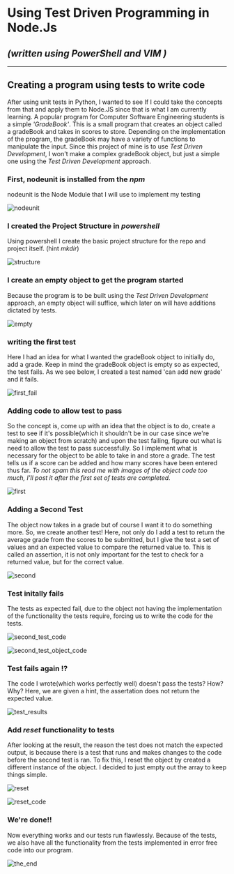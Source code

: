 
# Using Test Driven Programming in Node.Js
*(written using **PowerShell** and **VIM** )*
---
---

## Creating a program using tests to write code
After using unit tests in Python, I wanted to see If I could take the concepts from that and apply them to Node.JS since that is what I am currently learning.
A popular program for Computer Software Engineering students is a simple *'GradeBook'*. This is a small program that creates an object called a gradeBook and takes in scores to store. Depending on the implementation of the program, the gradeBook may have a variety of functions to manipulate the input. 
Since this project of mine is to use *Test Driven Development*, I won't make a complex gradeBook object, but just a simple one using the *Test Driven Development* approach.

### First, **nodeunit** is installed from the *npm* 
nodeunit is the Node Module that I will use to implement my testing

![nodeunit](https://github.com/r0meroh/unit_testing_with_NodeJs/blob/master/node_practice/gradeBook_images/install_nodeUnit.PNG)


### I created the **Project Structure** in *powershell*
Using powershell I create the basic project structure for the repo and project itself. (hint *mkdir*)


![structure](https://github.com/r0meroh/unit_testing_with_NodeJs/blob/master/node_practice/gradeBook_images/making_project_structure.PNG)

### I create an empty object to get the program started
Because the program is to be built using the *Test Driven Development* approach, an empty object will suffice, which later on will have additions dictated by tests.

![empty](https://github.com/r0meroh/unit_testing_with_NodeJs/blob/master/node_practice/gradeBook_images/empty_initial_object.PNG)

### writing the first test
Here I had an idea for what I wanted the gradeBook object to initially do, add a grade. Keep in mind the gradeBook object is empty so as expected, the test fails. As we see below, I created a test named 'can add new grade' and it fails.

![first_fail](https://github.com/r0meroh/unit_testing_with_NodeJs/blob/master/node_practice/gradeBook_images/fail_on_purpose_two.PNG)

### Adding code to allow test to pass
So the concept is, come up with an idea that the object is to do, create a test to see if it's possible(which it shouldn't be in our case since we're making an object from scratch) and upon the test failing, figure out what is need to allow the test to pass successfully. 
So I implement what is necessary for the object to be able to take in and store a grade. The test tells us if a score can be added and how many scores have been entered thus far.
*To not spam this read me with images of the object code too much, I'll post it after the first set of tests are completed.*


![first](https://github.com/r0meroh/unit_testing_with_NodeJs/blob/master/node_practice/gradeBook_images/test_successful_after_first_change.PNG)

### Adding a Second Test
The object now takes in a grade but of course I want it to do something more. So, we create another test! Here, not only do I add a test to return the average grade from the scores to be submitted, but I give the test a set of values and an expected value to compare the returned value to. This is called an assertion, it is not only important for the test to check for a returned value, but for the correct value.


![second](https://github.com/r0meroh/unit_testing_with_NodeJs/blob/master/node_practice/gradeBook_images/add_second_test.PNG)


### Test initally fails
The tests as expected fail, due to the object not having the implementation of the functionality the tests require, forcing us to write the code for the tests.

![second_test_code](https://github.com/r0meroh/unit_testing_with_NodeJs/blob/master/node_practice/gradeBook_images/second_set_test_fails.PNG)


![second_test_object_code](https://github.com/r0meroh/unit_testing_with_NodeJs/blob/master/node_practice/gradeBook_images/second_set_code.PNG)

### Test fails again !?
The code I wrote(which works perfectly well) doesn't pass the tests? How? Why? Here, we are given a hint, the assertation does not return the expected value.

![test_results](https://github.com/r0meroh/unit_testing_with_NodeJs/blob/master/node_practice/gradeBook_images/second_set_passes_assertion_fails.PNG)

### Add *reset* functionality to tests
After looking at the result, the reason the test does not match the expected output, is because there is a test that runs and makes changes to the code before the second test is ran. 
To fix this, I reset the object by created a different instance of the object. I decided to just empty out the array to keep things simple.

![reset](https://github.com/r0meroh/unit_testing_with_NodeJs/blob/master/node_practice/gradeBook_images/add_reset_tests.PNG)

![reset_code](https://github.com/r0meroh/unit_testing_with_NodeJs/blob/master/node_practice/gradeBook_images/add_reset_function.PNG)


### We're done!!
Now everything works and our tests run flawlessly. Because of the tests, we also have all the functionality from the tests implemented in error free code into our program.

![the_end](https://github.com/r0meroh/unit_testing_with_NodeJs/blob/master/node_practice/gradeBook_images/everything_works.PNG)
